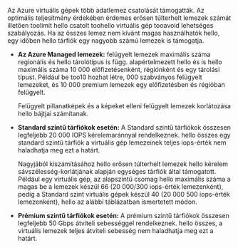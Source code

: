Az Azure virtuális gépek több adatlemez csatolását támogatták. Az optimális teljesítmény érdekében érdemes erősen túlterhelt lemezek számát illetően toolimit hello csatolt toohello virtuális gép tooavoid lehetséges szabályozás. Ha az összes lemez nem kívánt magas használhatók hello, egy időben hello tárfiók egy nagyobb számú lemezek is támogatja.

* **Az Azure Managed lemezek:** felügyelt lemezek maximális száma regionális és hello tárolótípus is függ. alapértelmezett hello és is hello maximális száma 10 000 előfizetésenként, régiónként és egy tárolási típust. Például be too10 hozhat létre, 000 szabványos felügyelt lemezeket, és 10 000 premium lemezek egy előfizetésben és régióban felügyelt. 

    Felügyelt pillanatképek és a képeket elleni felügyelt lemezek korlátozása hello bájtjai számítanak.

* **Standard szintű tárfiókok esetén:** A Standard szintű tárfiókok összesen legfeljebb 20 000 IOPS kérelemaránnyal rendelkeznek. hello összes egy standard szintű tárfiók a virtuális gép lemezeinek teljes iops-érték nem haladhatja meg ezt a határt.
  
    Nagyjából kiszámításához hello erősen túlterhelt lemezek hello kérelem sávszélesség-korlátjának alapján egységes tárfiók által támogatott. Például egy virtuális gép, az alapszintű csomag hello maximális száma a magas be a lemezek készül 66 (20 000/300 iops-érték lemezenként), pedig a Standard szint virtuális gépek készül 40 (20 000 500 iops-érték lemezenként), hello az alábbi táblázatban ismertetett módon. 
* **Prémium szintű tárfiókok esetén:** A prémium szintű tárfiókok összesen legfeljebb 50 Gbps átviteli sebességgel rendelkeznek. hello összes, a virtuális lemezek teljes átviteli sebesség nem haladhatja meg ezt a határt.

